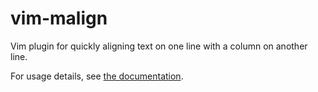 # vim-malign
Vim plugin for quickly aligning text on one line with a column on another line.

For usage details, see [the documentation](doc/malign.txt).
